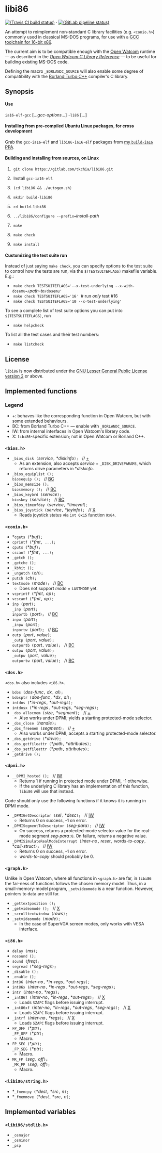 # libi86

[![(Travis CI build status)](https://travis-ci.org/tkchia/libi86.svg?branch=master)](https://travis-ci.org/tkchia/libi86) · [![(GitLab pipeline status)](https://gitlab.com/tkchia/libi86/badges/master/pipeline.svg)](https://gitlab.com/tkchia/libi86/-/commits/master)

An attempt to reimplement non-standard C library facilities (e.g. `<conio.h>`) commonly used in classical MS-DOS programs, for use with a [GCC toolchain for 16-bit x86](https://github.com/tkchia/build-ia16/).

The current aim is to be compatible enough with the [Open Watcom](https://github.com/open-watcom/open-watcom-v2/) runtime — as described in the [_Open Watcom C Library Reference_](https://github.com/open-watcom/open-watcom-v2-wikidocs/blob/master/docs/clib.pdf) — to be useful for building existing MS-DOS code.

Defining the macro `_BORLANDC_SOURCE` will also enable some degree of compatibility with the [Borland Turbo C++](http://cc.embarcadero.com/Item/25636) compiler's C library.

## Synopsis

#### Use

`ia16-elf-gcc` [..._gcc-options_...] `-li86` [...]

#### Installing from pre-compiled Ubuntu Linux packages, for cross development

Grab the `gcc-ia16-elf` and `libi86-ia16-elf` packages from [my `build-ia16` PPA](https://launchpad.net/~tkchia/+archive/ubuntu/build-ia16/).

#### Building and installing from sources, on Linux

 1. &nbsp;`git clone https://gitlab.com/tkchia/libi86.git`

 2. &nbsp;Install `gcc-ia16-elf`.

 3. &nbsp;`(cd libi86 && ./autogen.sh)`

 4. &nbsp;`mkdir build-libi86`

 5. &nbsp;`cd build-libi86`

 6. &nbsp;`../libi86/configure --prefix=`_install-path_

 7. &nbsp;`make`

 8. &nbsp;`make check`

 9. &nbsp;`make install`

#### Customizing the test suite run

Instead of just saying `make check`, you can specify options to the test suite to control how the tests are run, via the `$(TESTSUITEFLAGS)` makefile variable.  E.g.:

  * &nbsp;`make check TESTSUITEFLAGS='--x-test-underlying --x-with-dosemu=/`_path-to_`/dosemu'`
  * &nbsp;`make check TESTSUITEFLAGS='16'` &nbsp;# run _only_ test #16
  * &nbsp;`make check TESTSUITEFLAGS='10 --x-test-underlying'`

To see a complete list of test suite options you can put into `$(TESTSUITEFLAGS)`, run

  * &nbsp;`make helpcheck`

To list all the test cases and their test numbers:

  * &nbsp;`make listcheck`

## License

`libi86` is now distributed under the [GNU Lesser General Public License version 2](COPYING2.LIB) or above.

## Implemented functions

### Legend

  * +: behaves like the corresponding function in Open Watcom, but with some extended behaviours.
  * BC: from Borland Turbo C++ — enable with `_BORLANDC_SOURCE`.
  * IW: from internal interfaces in Open Watcom's library code.
  * X: `libi86`-specific extension; not in Open Watcom or Borland C++.

### `<bios.h>`

  * `_bios_disk (`_service_`,` \*_diskinfo_`);` &nbsp; // [+](#legend)
    - As an extension, also accepts _service_ = `_DISK_DRIVEPARAMS`, which returns drive parameters in \*_diskinfo_.
  * `_bios_equiplist ();` \
    `biosequip ();` &nbsp; // [BC](#legend)
  * `_bios_memsize ();` \
    `biosmemory ();` &nbsp; // [BC](#legend)
  * `_bios_keybrd (`_service_`);` \
    `bioskey (`_service_`);` &nbsp; // [BC](#legend)
  * `_bios_timeofday (`_service_`,` \*_timeval_`);`
  * `_bios_joystick (`_service_`,` \*_joyinfo_`);` &nbsp; // [X](#legend)
    - Reads joystick status via `int 0x15` function `0x84`.

### `<conio.h>`

  * \*`cgets (`\*_buf_`);`
  * `cprintf (`\*_fmt_`, ...);`
  * `cputs (`\*_buf_`);`
  * `cscanf (`\*_fmt_`, ...);`
  * `_getch ();`
  * `_getche ();`
  * `_kbhit ();`
  * `_ungetch (`_ch_`);`
  * `putch (`_ch_`);`
  * `textmode (`_mode_`);` &nbsp; // [BC](#legend)
    - Does not support _mode_ = `LASTMODE` yet.
  * `vcprintf (`\*_fmt_`,` _ap_`);`
  * `vcscanf (`\*_fmt_`,` _ap_`);`
  * `inp (`_port_`);` \
    `_inp (`_port_`);` \
    `inportb (`_port_`);` &nbsp; // [BC](#legend)
  * `inpw (`_port_`);` \
    `_inpw (`_port_`);` \
    `inportw (`_port_`);` &nbsp; // [BC](#legend)
  * `outp (`_port_`,` _value_`);` \
    `_outp (`_port_`,` _value_`);` \
    `outportb (`_port_`,` _value_`);` &nbsp; // [BC](#legend)
  * `outpw (`_port_`,` _value_`);` \
    `_outpw (`_port_`,` _value_`);` \
    `outportw (`_port_`,` _value_`);` &nbsp; // [BC](#legend)

### `<dos.h>`

`<dos.h>` also includes `<i86.h>`.

  * `bdos (`_dos-func_`,` _dx_`,` _al_`);`
  * `bdosptr (`_dos-func_`,` \*_dx_`,` _al_`);`
  * `intdos (`\*_in-regs_`,` \*_out-regs_`);`
  * `intdosx (`\*_in-regs_`,` \*_out-regs_`,` \*_seg-regs_`);`
  * `_dos_allocmem (`_size_`,` \*_segment_`);` &nbsp; // [+](#legend)
    - Also works under DPMI; yields a starting protected-mode selector.
  * `_dos_close (`_handle_`);`
  * `_dos_freemem (`_segment_`);` &nbsp; // [+](#legend)
    - Also works under DPMI; accepts a starting protected-mode selector.
  * `_dos_getdrive (`\*_drive_`);`
  * `_dos_getfileattr (`\*_path_`,` \*_attributes_`);`
  * `_dos_setfileattr (`\*_path_`,` _attributes_`);`
  * `_getdrive ();`

### `<dpmi.h>`

  * `__DPMI_hosted ();` &nbsp; // [IW](#legend)
    - Returns 1 if running in protected mode under DPMI, -1 otherwise.
    - If the underlying C library has an implementation of this function, `libi86` will use that instead.

Code should only use the following functions if it knows it is running in DPMI mode.

  * `_DPMIGetDescriptor (`_sel_`,` \*_desc_`);` &nbsp; // [IW](#legend)
    - Returns 0 on success, -1 on error.
  * `_DPMISegmentToDescriptor (`_seg-para_`);` &nbsp; // [IW](#legend)
    - On success, returns a protected-mode selector value for the real-mode segment _seg-para_`:0`.  On failure, returns a negative value.
  * `_DPMISimulateRealModeInterrupt (`_inter-no_`,` _reset_`,` _words-to-copy_`,` \*_call-struct_`);` &nbsp; // [IW](#legend)
    - Returns 0 on success, -1 on error.
    - _words-to-copy_ should probably be 0.

### `<graph.h>`

Unlike in Open Watcom, where all functions in `<graph.h>` are far, in `libi86` the far-ness of functions follows the chosen memory model.  Thus, in a small-memory-model program, `_setvideomode` is a near function.  However, pointers to data are still far.

  * `_gettextposition ();`
  * `_getvideomode ();` &nbsp; // [X](#legend)
  * `_scrolltextwindow (`_rows_`);`
  * `_setvideomode (`_mode_`);`
    - In the case of SuperVGA screen modes, only works with VESA interface.

### `<i86.h>`

  * `delay (`_ms_`);`
  * `nosound ();`
  * `sound (`_freq_`);`
  * `segread (`\*_seg-regs_`);`
  * `_disable ();`
  * `_enable ();`
  * `int86 (`_inter-no_`,` \*_in-regs_`,` \*_out-regs_`);`
  * `int86x (`_inter-no_`,` \*_in-regs_`,` \*_out-regs_`,` \*_seg-regs_`);`
  * `intr (`_inter-no_`,` \*_regs_`);`
  * `_int86f (`_inter-no_`,` \*_in-regs_`,` \*_out-regs_`);` &nbsp; // [X](#legend)
    - Loads `SZAPC` flags before issuing interrupt.
  * `_int86xf (`_inter-no_`,` \*_in-regs_`,` \*_out-regs_`,` \*_seg-regs_`);` &nbsp; // [X](#legend)
    - Loads `SZAPC` flags before issuing interrupt.
  * `_intrf (`_inter-no_`,` \*_regs_`);` &nbsp; // [X](#legend)
    - Loads `SZAPC` flags before issuing interrupt.
  * `FP_OFF (`\*_ptr_`);` \
    `_FP_OFF (`\*_ptr_`);`
    - Macro.
  * `FP_SEG (`\*_ptr_`);` \
    `_FP_SEG (`\*_ptr_`);`
    - Macro.
  * `MK_FP (`_seg_`,` _off_`);` \
    `_MK_FP (`_seg_`,` _off_`);`
    - Macro.

### `<libi86/string.h>`

  * \*`_fmemcpy (`\*_dest_`,` \*_src_`,` _n_`);`
  * \*`_fmemmove (`\*_dest_`,` \*_src_`,` _n_`);`

## Implemented variables

### `<libi86/stdlib.h>`

  * `_osmajor`
  * `_osminor`
  * `_psp`
